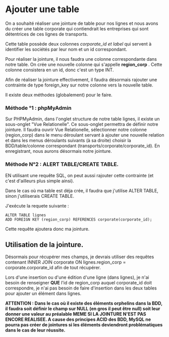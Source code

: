 # Ajouter une table

On a souhaité réaliser une jointure de table pour nos lignes et nous avons du créer une table corporate qui contiendrait les entreprises qui sont détentrices de ces lignes de transports.

Cette table possède deux colonnes _corporate_id et label_ qui servent à identifier les sociétés par leur nom et un id correspondant.

Pour réaliser la jointure, il nous faudra une colonne correspondante dans notre table. On crée une nouvelle colonne qui s'appelle **region_corp** . Cette colonne consistera en un id, donc c'est un type INT.

Afin de réaliser la jointure effectivement, il faudra désormais rajouter une contrainte de type foreign_key sur notre colonne vers la nouvelle table.

Il existe deux méthodes (globalement) pour le faire.

### Méthode °1 : phpMyAdmin

Sur PHPMyAdmin, dans l'onglet structure de notre table lignes, il existe un sous-onglet "Vue Relationelle". Ce sous-onglet permettra de définir notre jointure.
Il faudra ouvrir Vue Relationelle, sélectionner notre colonne (region_corp) dans le menu déroulant servant à ajouter une nouvelle relation et dans les menus déroulants suivants (à sa droite) choisir la BDD/table/colonne correspondant (transports/corporate/corporate_id). En enregistrant, nous aurons désormais notre jointure.

### Méthode N°2 : ALERT TABLE/CREATE TABLE.

EN utilisant une requête SQL, on peut aussi rajouter cette contrainte (et c'est d'ailleurs plus simple ainsi).

Dans le cas où ma table est déja crée, il faudra que j'utilise ALTER TABLE, sinon j'utiliserais CREATE TABLE.

J'exécute la requete suivante :

```
ALTER TABLE lignes
ADD FOREIGN KEY (region_corp) REFERENCES corporate(corporate_id);
```

Cette requête ajoutera donc ma jointure.

## Utilisation de la jointure.

Désormais pour récupérer mes champs, je devrais utiliser des requêtes contenant INNER JOIN corporate ON lignes.region_corp = corporate.corporate_id afin de tout récupérer.

Lors d'une insertion ou d'une édition d'une ligne (dans lignes), je n'ai besoin de renseigner **QUE** l'id de region_corp auquel corporate_id doit correspondre, je n'ai pas besoin de faire d'insertion dans les deux tables pour ajouter un élément dans lignes.

**ATTENTION : Dans le cas où il existe des éléments orphelins dans la BDD, il faudra soit définir le champ sur NULL (en gros il peut être null) soit leur donner une valeur au préalable MEME SI LA JOINTURE N'EST PAS ENCORE REALISEE. A cause des principes ACID des BDD, MySQL ne pourra pas créer de jointures si les éléments deviendront problématiques dans le cas de leur réussite.**
